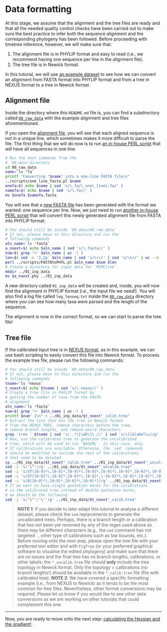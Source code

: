 # Data formatting

At this stage, we assume that the alignment and the tree files are ready and that all the needed quality control checks have been carried out to make sure the best practice to infer both the sequence alignment and the corresponding phylogeny has been followed. Before proceeding with timetree inference, however, we will make sure that:

1. The alignment file is in PHYLIP format and easy to read (i.e., we recommend having one sequence per line in the alignment file).
2. The tree file is in Newick format.

In this tutorial, we will use [an example dataset](00_raw_data) to see how we can convert an alignment from FASTA format into PHYLIP format and from a tree in NEXUS format to a tree in Newick format. 

## Alignment file

Inside the directory where this `README.md` file is, you can find a subdirectory called [`00_raw_data`](00_raw_data) with the example alignment and tree files aforementioned.

If you open the [alignment file](00_raw_data/raw_aln.fas), you will see that each aligned sequence is not in a unique line, which sometimes makes it more difficult to parse the file. The first thing that we will do now is to run [an in-house PERL script](scripts/one_line_fasta.pl) that will have all sequences in one line:

```sh
# Run the next commands from the 
# `00_data`directory
cd 00_raw_data
name=`ls *fa`
printf "Converting "$name" into a one-line FASTA file\n"
../scripts/one_line_fasta.pl $name
onefa=$( echo $name | sed 's/\.fa/\_one\_line\.fa/' )
namefa=$( echo $name | sed 's/\.fa//' )
mv $onefa $namefa.fasta
```

You will see that a [new FASTA file](00_raw_data/raw_aln.fasta) has been generated with the format we wanted: one sequence per line. Now, we just need to run [another in-house PERL script](scripts/FASTAtoPHYL.pl) that will convert this newly generated alignment file from FASTA into PHYLIP format:

```sh
# You should still be inside `00_data/00_raw_data`
# If not, please move to this directory and run the
# following commands
aln_name=`ls *fasta`
a_noext=$( echo $aln_name | sed 's/\.fasta//' )
num=$( grep '>' $aln_name | wc -l )
len=$( sed -n '2,2p' $aln_name | sed 's/\r//' | sed 's/\n//' | wc --m )
perl ../scripts/FASTAtoPHYL.pl $aln_name $num $len 
# Create a directory for input data for `MCMCtree`
mkdir ../01_inp_data
mv $a_noext.phy ../01_inp_data
```

A new directory called `01_inp_data` will be created and, inside, you will now find the alignment in PHYLIP format (i.e., the input file we need!). You will also find a log file called `log_lenseq.txt` inside the [`00_raw_data`](00_raw_data) directory where you can see how many taxa were parsed and the length of the sequence.

The alignment is now in the correct format, so we can start to parse the tree file!

## Tree file

If the calibrated input tree is in [NEXUS format](00_raw_data/tree_ML.nexus), as in this example, we can use bash scripting to easily convert this file into Newick format. To process the example tree file, please run the following commands:

```sh
# You should still be inside `00_data/00_raw_data`
# If not, please move to this directory and run the
# following commands
tname=`ls *nexus`
t_noext=$( echo $tname | sed 's/\.nexus//' )
# Create a tree file in PHYLIP format by 
# getting the number of taxa from the FASTA
# alignment
aln_name=`ls *fasta`
num=$( grep '>' $aln_name | wc -l )
printf $num" 1\n" > ../01_inp_data/$t_noext"_calib.tree"
# Extract the line that has the tree in Newick format
# from the NEXUS TREE, remove characters before the tree,
# remove branch lengths, and remove weird characters
grep 'tree ' $tname | sed 's/..*\[\&R\]\ //' | sed 's/\[\&label\=//g' | sed 's/\]//g' | sed 's/\:[0-9]\.[0-9]*//g' | sed 's/\:[0-9]//g' | sed 's/\:[0-9]*\.[0-9]*e-[0-9]*//g' | sed 's/\:[0-9]e-[0-9]*//g' | sed 's/E-[0-9]*//g' >> ../01_inp_data/$t_noext"_calib.tree"
# Now, use the calibrated tree to generate the uncalibrated
# tree, which will be used to run `BASEML`. In this case, only
# ST calibrations are available. Otherwise, the `sed` commands
# should be modified to include the rest of the calibrations
# that need to be deleted
cp ../01_inp_data/$t_noext"_calib.tree" ../01_inp_data/$t_noext"_uncalib.tree"
sed -i 's/'\"'//g' ../01_inp_data/$t_noext"_uncalib.tree"
sed -i 's/ST([0-9]*\.[0-9]*,[0-9]*\.[0-9]*,[0-9]*\.[0-9]*,[0-9]*\.[0-9]*)//g' ../01_inp_data/$t_noext"_uncalib.tree"
sed -i 's/ST([0-9]*\.[0-9]*,[0-9]*\.[0-9]*,\-[0-9]*\.[0-9]*,[0-9]*\.[0-9]*)//g' ../01_inp_data/$t_noext"_uncalib.tree"
sed -i 's/B([0-9]*\.[0-9]*,[0-9]*\.[0-9]*)//g' ../01_inp_data/$t_noext"_uncalib.tree"
# If we want to have single quotation marks for the calibrations
# in the calibrated tree instead of double quotation marks, 
# we should do the following
sed -i 's/'\"'/'\''/g' ../01_inp_data/$t_noext"_calib.tree" 
```

> **NOTE 1**: If you decide to later adapt this tutorial to analyse a different dataset, please check the `sed` replacements to generate the uncalibrated trees. Perhaps, there is a branch length or a calibration that has not been yet removed by any of the regex used above as there may be different characters (e.g., the `sed` command has not targeted `-`, other type of calibrations such as low bounds, etc.). Before moving onto the next step, please open the tree file with your preferred text editor and with `FigTree` (or your preferred graphical software to visualise the edited phylogeny) and make sure that there are no issues and the final tree has no branch lengths, calibrations, or other labels: the `*_uncalib.tree` file should **only** include the tree topology in Newick format. Only the topology + calibrations (no branch lengths!) should be available in the `*_calib.tree` file (file with calibrated tree).
> **NOTE 2**: We have covered a specific formatting example (i.e., from NEXUS to Newick) as it tends to be the most common for tree files. Nevertheless, other format conversions may be required. Please let us know if you would like to see other data conversions as we are working on other tutorials that could complement this one.

---

Now, you are ready to move onto the next step: [calculating the Hessian and the gradient!](../01_PC/01_Hessian).
